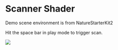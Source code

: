 # Scanner Shader

Demo scene environment is from NatureStarterKit2

Hit the space bar in play mode to trigger scan.

<img src='./Scanner.gif' />
